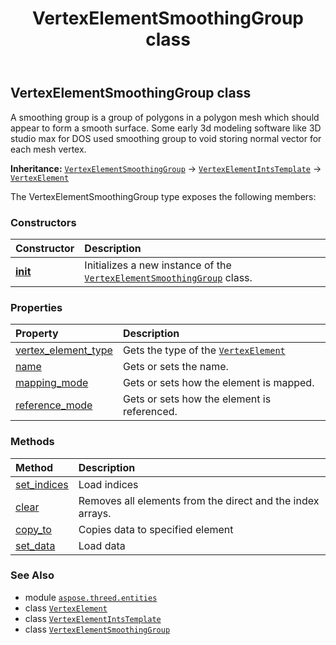 ﻿---
title: VertexElementSmoothingGroup class
second_title: Aspose.3D for Python via .NET API References
description: 
type: docs
weight: 490
url: /aspose.threed.entities/vertexelementsmoothinggroup/
is_root: false
---

## VertexElementSmoothingGroup class

A smoothing group is a group of polygons in a polygon mesh which should appear to form a smooth surface.
Some early 3d modeling software like 3D studio max for DOS used smoothing group to void storing normal vector for each mesh vertex.



**Inheritance:** [`VertexElementSmoothingGroup`](/3d/python-net/aspose.threed.entities/vertexelementsmoothinggroup) → 
[`VertexElementIntsTemplate`](/3d/python-net/aspose.threed.entities/vertexelementintstemplate) → 
[`VertexElement`](/3d/python-net/aspose.threed.entities/vertexelement)



The VertexElementSmoothingGroup type exposes the following members:

### Constructors
| Constructor | Description |
| :- | :- |
| [__init__](/3d/python-net/aspose.threed.entities/vertexelementsmoothinggroup/__init__/#) | Initializes a new instance of the [`VertexElementSmoothingGroup`](/3d/python-net/aspose.threed.entities/vertexelementsmoothinggroup) class. |


### Properties
| Property | Description |
| :- | :- |
| [vertex_element_type](/3d/python-net/aspose.threed.entities/vertexelementsmoothinggroup/vertex_element_type) | Gets the type of the [`VertexElement`](/3d/python-net/aspose.threed.entities/vertexelement) |
| [name](/3d/python-net/aspose.threed.entities/vertexelementsmoothinggroup/name) | Gets or sets the name. |
| [mapping_mode](/3d/python-net/aspose.threed.entities/vertexelementsmoothinggroup/mapping_mode) | Gets or sets how the element is mapped. |
| [reference_mode](/3d/python-net/aspose.threed.entities/vertexelementsmoothinggroup/reference_mode) | Gets or sets how the element is referenced. |


### Methods
| Method | Description |
| :- | :- |
| [set_indices](/3d/python-net/aspose.threed.entities/vertexelementsmoothinggroup/set_indices/#list) | Load indices |
| [clear](/3d/python-net/aspose.threed.entities/vertexelementsmoothinggroup/clear/#) | Removes all elements from the direct and the index arrays. |
| [copy_to](/3d/python-net/aspose.threed.entities/vertexelementsmoothinggroup/copy_to/#aspose.threed.entities.VertexElementIntsTemplate) | Copies data to specified element |
| [set_data](/3d/python-net/aspose.threed.entities/vertexelementsmoothinggroup/set_data/#list) | Load data |



### See Also
* module [`aspose.threed.entities`](..)
* class [`VertexElement`](/3d/python-net/aspose.threed.entities/vertexelement)
* class [`VertexElementIntsTemplate`](/3d/python-net/aspose.threed.entities/vertexelementintstemplate)
* class [`VertexElementSmoothingGroup`](/3d/python-net/aspose.threed.entities/vertexelementsmoothinggroup)
